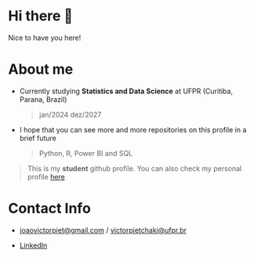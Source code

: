 # Hi there 👋

Nice to have you here!

# About me

+ Currently studying **Statistics and Data Science** at UFPR (Curitiba, Parana, Brazil)
  > jan/2024 dez/2027

+ I hope that you can see more and more repositories on this profile in a brief future
  > Python, R, Power BI and SQL

> This is my __student__ github profile. You can also check my personal profile [here](https://github.com/JoaoV-PGoncalves)

# Contact Info
+ joaovictorpiet@gmail.com  /  victorpietchaki@ufpr.br

+ [LinkedIn](https://www.linkedin.com/in/joaovictorpiet/)
